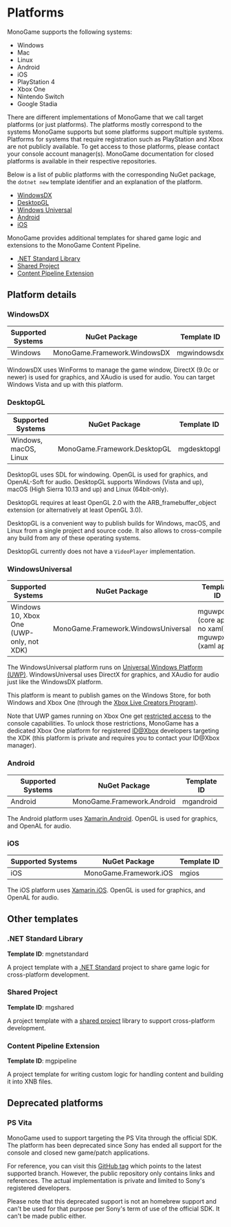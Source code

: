 # Platforms

MonoGame supports the following systems:

- Windows
- Mac
- Linux
- Android
- iOS
- PlayStation 4
- Xbox One
- Nintendo Switch
- Google Stadia

There are different implementations of MonoGame that we call target platforms (or just platforms).
The platforms mostly correspond to the systems MonoGame supports but some platforms support multiple systems. Platforms for systems that require registration such as PlayStation and Xbox are not publicly available. To get access to those platforms, please contact your console account manager(s). MonoGame documentation for closed platforms is available in their respective repositories.

Below is a list of public platforms with the corresponding NuGet package, the `dotnet new` template identifier and an explanation of the platform.

- [WindowsDX](#windowsdx)
- [DesktopGL](#desktopgl)
- [Windows Universal](#windowsuniversal)
- [Android](#android)
- [iOS](#ios)

MonoGame provides additional templates for shared game logic and extensions to the MonoGame Content Pipeline.

- [.NET Standard Library](#net-standard-library)
- [Shared Project](#shared-project)
- [Content Pipeline Extension](#content-pipeline-extension)

## Platform details

### WindowsDX

|**Supported Systems**|**NuGet Package**|**Template ID**|
|-|-|-|
| Windows | MonoGame.Framework.WindowsDX | mgwindowsdx |

WindowsDX uses WinForms to manage the game window, DirectX (9.0c or newer) is used for graphics, and XAudio is used for audio. You can target Windows Vista and up with this platform.

### DesktopGL

|**Supported Systems**|**NuGet Package**|**Template ID**|
|-|-|-|
| Windows, macOS, Linux | MonoGame.Framework.DesktopGL | mgdesktopgl |

DesktopGL uses SDL for windowing. OpenGL is used for graphics, and OpenAL-Soft for audio. DesktopGL supports Windows (Vista and up), macOS (High Sierra 10.13 and up) and Linux (64bit-only).

DesktopGL requires at least OpenGL 2.0 with the ARB_framebuffer_object extension (or alternatively at least OpenGL 3.0).

DesktopGL is a convenient way to publish builds for Windows, macOS, and Linux from a single project and source code. It also allows to cross-compile any build from any of these operating systems.

DesktopGL currently does not have a `VideoPlayer` implementation.

### WindowsUniversal

|**Supported Systems**|**NuGet Package**|**Template ID**|
|-|-|-|
| Windows 10, Xbox One (UWP-only, not XDK) | MonoGame.Framework.WindowsUniversal | mguwpcore (core app, no xaml), mguwpxaml (xaml app) |

The WindowsUniversal platform runs on [Universal Windows Platform (UWP)](https://docs.microsoft.com/en-us/windows/uwp/get-started/universal-application-platform-guide).
WindowsUniversal uses DirectX for graphics, and XAudio for audio just like the WindowsDX platform.

This platform is meant to publish games on the Windows Store, for both Windows and Xbox One (through the [Xbox Live Creators Program](https://www.xbox.com/en-US/developers/creators-program)).

Note that UWP games running on Xbox One get [restricted access](https://docs.microsoft.com/en-us/windows/uwp/xbox-apps/system-resource-allocation) to the console capabilities. To unlock those restrictions, MonoGame has a dedicated Xbox One platform for registered [ID@Xbox](https://www.xbox.com/en-US/Developers/id) developers targeting the XDK (this platform is private and requires you to contact your ID@Xbox manager).

### Android

|**Supported Systems**|**NuGet Package**|**Template ID**|
|-|-|-|
|Android | MonoGame.Framework.Android | mgandroid |

The Android platform uses [Xamarin.Android](https://docs.microsoft.com/en-us/xamarin/android/).
OpenGL is used for graphics, and OpenAL for audio.

### iOS

|**Supported Systems**|**NuGet Package**|**Template ID**|
|-|-|-|
| iOS | MonoGame.Framework.iOS | mgios |

The iOS platform uses [Xamarin.iOS](https://docs.microsoft.com/en-us/xamarin/ios/).
OpenGL is used for graphics, and OpenAL for audio.

## Other templates

### .NET Standard Library

**Template ID**: mgnetstandard

A project template with a [.NET Standard](https://docs.microsoft.com/en-us/dotnet/standard/net-standard) project to share game logic for cross-platform development.

### Shared Project

**Template ID**: mgshared

A project template with a [shared project](https://docs.microsoft.com/en-us/xamarin/cross-platform/app-fundamentals/shared-projects) library to support cross-platform development.

### Content Pipeline Extension

**Template ID**: mgpipeline

A project template for writing custom logic for handling content and building it into XNB files.

## Deprecated platforms

### PS Vita

MonoGame used to support targeting the PS Vita through the official SDK. The platform has been deprecated since Sony has ended all support for the console and closed new game/patch applications.

For reference, you can visit this [GitHub tag](https://github.com/MonoGame/MonoGame/tree/last_psvita) which points to the latest supported branch. However, the public repository only contains links and references. The actual implementation is private and limited to Sony's registered developers.

Please note that this deprecated support is not an homebrew support and can't be used for that purpose per Sony's term of use of the official SDK. It can't be made public either.
